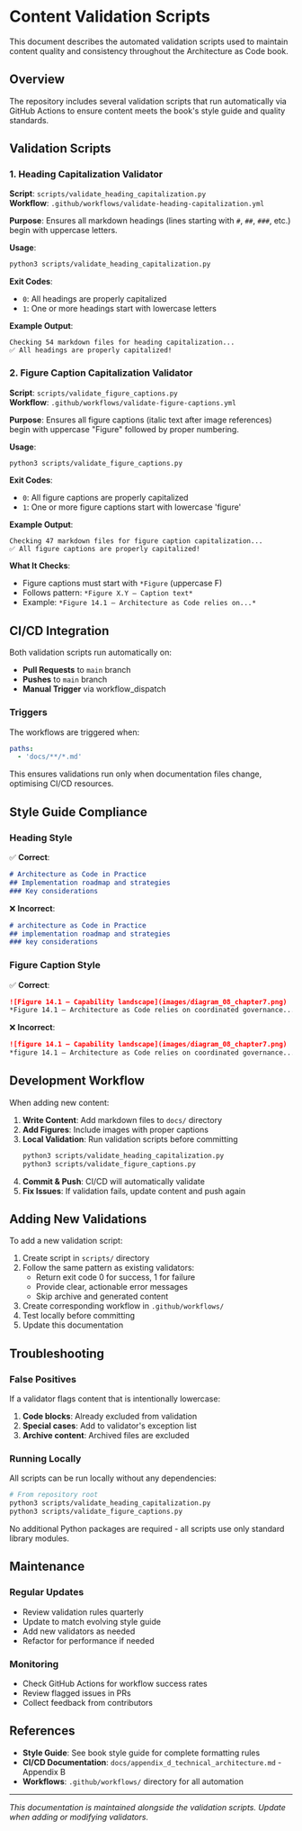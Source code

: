 # Content Validation Scripts

This document describes the automated validation scripts used to maintain content quality and consistency throughout the Architecture as Code book.

## Overview

The repository includes several validation scripts that run automatically via GitHub Actions to ensure content meets the book's style guide and quality standards.

## Validation Scripts

### 1. Heading Capitalization Validator

**Script**: `scripts/validate_heading_capitalization.py`  
**Workflow**: `.github/workflows/validate-heading-capitalization.yml`

**Purpose**: Ensures all markdown headings (lines starting with `#`, `##`, `###`, etc.) begin with uppercase letters.

**Usage**:
```bash
python3 scripts/validate_heading_capitalization.py
```

**Exit Codes**:
- `0`: All headings are properly capitalized
- `1`: One or more headings start with lowercase letters

**Example Output**:
```
Checking 54 markdown files for heading capitalization...
✅ All headings are properly capitalized!
```

### 2. Figure Caption Capitalization Validator

**Script**: `scripts/validate_figure_captions.py`  
**Workflow**: `.github/workflows/validate-figure-captions.yml`

**Purpose**: Ensures all figure captions (italic text after image references) begin with uppercase "Figure" followed by proper numbering.

**Usage**:
```bash
python3 scripts/validate_figure_captions.py
```

**Exit Codes**:
- `0`: All figure captions are properly capitalized
- `1`: One or more figure captions start with lowercase 'figure'

**Example Output**:
```
Checking 47 markdown files for figure caption capitalization...
✅ All figure captions are properly capitalized!
```

**What It Checks**:
- Figure captions must start with `*Figure` (uppercase F)
- Follows pattern: `*Figure X.Y – Caption text*`
- Example: `*Figure 14.1 – Architecture as Code relies on...*`

## CI/CD Integration

Both validation scripts run automatically on:
- **Pull Requests** to `main` branch
- **Pushes** to `main` branch
- **Manual Trigger** via workflow_dispatch

### Triggers

The workflows are triggered when:
```yaml
paths:
  - 'docs/**/*.md'
```

This ensures validations run only when documentation files change, optimising CI/CD resources.

## Style Guide Compliance

### Heading Style
✅ **Correct**:
```markdown
# Architecture as Code in Practice
## Implementation roadmap and strategies
### Key considerations
```

❌ **Incorrect**:
```markdown
# architecture as Code in Practice
## implementation roadmap and strategies
### key considerations
```

### Figure Caption Style
✅ **Correct**:
```markdown
![Figure 14.1 – Capability landscape](images/diagram_08_chapter7.png)
*Figure 14.1 – Architecture as Code relies on coordinated governance...*
```

❌ **Incorrect**:
```markdown
![figure 14.1 – Capability landscape](images/diagram_08_chapter7.png)
*figure 14.1 – Architecture as Code relies on coordinated governance...*
```

## Development Workflow

When adding new content:

1. **Write Content**: Add markdown files to `docs/` directory
2. **Add Figures**: Include images with proper captions
3. **Local Validation**: Run validation scripts before committing
   ```bash
   python3 scripts/validate_heading_capitalization.py
   python3 scripts/validate_figure_captions.py
   ```
4. **Commit & Push**: CI/CD will automatically validate
5. **Fix Issues**: If validation fails, update content and push again

## Adding New Validations

To add a new validation script:

1. Create script in `scripts/` directory
2. Follow the same pattern as existing validators:
   - Return exit code 0 for success, 1 for failure
   - Provide clear, actionable error messages
   - Skip archive and generated content
3. Create corresponding workflow in `.github/workflows/`
4. Test locally before committing
5. Update this documentation

## Troubleshooting

### False Positives

If a validator flags content that is intentionally lowercase:

1. **Code blocks**: Already excluded from validation
2. **Special cases**: Add to validator's exception list
3. **Archive content**: Archived files are excluded

### Running Locally

All scripts can be run locally without any dependencies:
```bash
# From repository root
python3 scripts/validate_heading_capitalization.py
python3 scripts/validate_figure_captions.py
```

No additional Python packages are required - all scripts use only standard library modules.

## Maintenance

### Regular Updates

- Review validation rules quarterly
- Update to match evolving style guide
- Add new validators as needed
- Refactor for performance if needed

### Monitoring

- Check GitHub Actions for workflow success rates
- Review flagged issues in PRs
- Collect feedback from contributors

## References

- **Style Guide**: See book style guide for complete formatting rules
- **CI/CD Documentation**: `docs/appendix_d_technical_architecture.md` - Appendix B
- **Workflows**: `.github/workflows/` directory for all automation

---

*This documentation is maintained alongside the validation scripts. Update when adding or modifying validators.*
